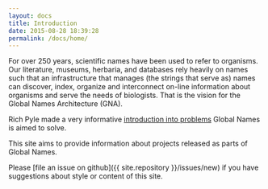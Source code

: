 ```yaml
---
layout: docs
title: Introduction
date: 2015-08-28 18:39:28
permalink: /docs/home/
---
```


For over 250 years, scientific names have been used to refer to organisms. Our
literature, museums, herbaria, and databases rely heavily on names such that an
infrastructure that manages (the strings that serve as) names can discover,
index, organize and interconnect on-line information about organisms and serve
the needs of biologists. That is the vision for the Global Names Architecture
(GNA).

Rich Pyle made a very informative [introduction into problems][tdwg-talk]
Global Names is aimed to solve.

This site aims to provide information about projects released as parts of
Global Names.

<!--
<div class="note info"> <h5>Info</h5>
<p>Is used to highlight small important bits</p> </div>

<div class="note warning">
  <h5>Warnings</h5>
  <p>To indicate unsafe usages</p>
</div>

<div class="note unreleased">
  <h5>Unreleased</h5>
  <p>Will let you know about features which are not in production yet</p>
</div>
-->

Please [file an issue on github]({{ site.repository }}/issues/new) if you have
suggestions about style or content of this site.

[tdwg-talk]: http://www.tdwg.org/fileadmin/2008conference/slides/Pyle_03_01_Taxonomic_Names_of_Organisms.swf
